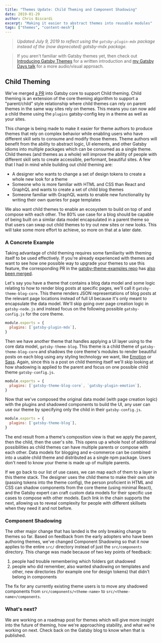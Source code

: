 ```yaml
---
title: "Themes Update: Child Theming and Component Shadowing"
date: 2019-01-29
author: Chris Biscardi
excerpt: "Making it easier to abstract themes into reusable modules"
tags: ["themes", "content-mesh"]
---
```


> _Updated July 9, 2019 to reflect using the `gatsby-plugin-mdx` package instead of the (now deprecated) gatsby-mdx package._

> If you aren't familiar with Gatsby themes yet, then check out [Introducing Gatsby Themes](/blog/2018-11-11-introducing-gatsby-themes/) for a written introduction and [my Gatsby Days talk](https://www.youtube.com/watch?v=wX84vXBpMR8) for a more audio/visual approach.

## Child Theming

We've merged [a PR](https://github.com/gatsbyjs/gatsby/pull/10787) into Gatsby core to support Child theming. Child theming is an extension of the core theming algorithm to support a "parent/child" style relationship where child themes can rely on parent themes in the same way sites rely on themes. This means you can now add a child theme using the `plugins` gatsby-config key in a theme as well as your sites.

This change is being made to make it easier for theme authors to produce themes that rely on complex behavior while enabling users who have different skill sets to consume and modify those themes. Theme authors will benefit from the ability to abstract logic, UI elements, and other Gatsby idioms into multiple packages which can be consumed as a single theme. Child themes (and themes as a whole) will improve the ability of people with different skill sets to create accessible, performant, beautiful sites. A few that I had in mind while building out child theming are:

- A designer who wants to change a set of design tokens to create a whole new look for a theme
- Someone who is more familiar with HTML and CSS than React and GraphQL and wants to create a set of child blog themes
- Someone familiar with GraphQL wants to enable new functionality by writing their own queries for page templates

We also want child themes to enable an ecosystem to build on top of and compose with each other. The 80% use case for a blog should be capable of being built on a similar data model encapsulated in a parent theme so that users can swap out child themes to try out new sites or new looks. This will take some more effort to achieve, so more on that at a later date.

### A Concrete Example

Taking advantage of child theming requires some familiarity with theming itself to be used effectively. If you're already experienced with themes and want to see how one possible way to upgrade your themes to use this feature, the corresponding PR in the [gatsby-theme-examples repo](https://github.com/ChristopherBiscardi/gatsby-theme-examples) has [also been merged](https://github.com/ChristopherBiscardi/gatsby-theme-examples/pull/13).

Let's say you have a theme that contains a blog data model and some logic relating to how to render blog posts at specific pages, we'll call it `gatsby-theme-blog-core`. This theme renders JSON representations of blog posts at the relevant page locations instead of full UI because it's only meant to encapsulate the data model. We'll skip going over page creation logic in `gatsby-node.js` and instead focus on the following possible `gatsby-config.js` for the core theme.

```js:title=gatsby-theme-blog-core/gatsby-config.js
module.exports = {
  plugins: [`gatsby-plugin-mdx`],
}
```

Then we have another theme that handles applying a UI layer using to the core data model, `gatsby-theme-blog`. This theme is a child theme of `gatsby-theme-blog-core` and shadows the core theme's modules to render beautiful posts on each blog using any styling technology we want, like [Emotion](https://emotion.sh/) or [Sass](https://sass-lang.com/). Again, since this is a post on child theming itself we'll skip looking at how shadowing is applied to the parent and focus on one possible child theme `gatsby-config.js`.

```js:title=gatsby-theme-blog/gatsby-config.js
module.exports = {
  plugins: [`gatsby-theme-blog-core`, `gatsby-plugin-emotion`],
}
```

Now that we've composed the original data model (with page creation logic) with the plugins and shadowed components to build the UI, any user can use our theme by specifying only the child in their `gatsby-config.js`.

```js:title=my-site/gatsby-config.js
module.exports = {
  plugins: [`gatsby-theme-blog`],
}
```

The end result from a theme's composition view is that we apply the parent, then the child, then the user's site. This opens up a whole host of additional possibilities as child themes can have multiple parents or compose with each other. Data models for blogging and e-commerce can be combined into a usable child theme and distributed as a single npm package. Users don't need to know your theme is made up of multiple parents.

If we go back to our list of use cases, we can map each of them to a layer in this theme stack. The designer uses the child theme to make their own site (passing tokens into the theme config), the person proficient in HTML and CSS can shadow components from the core theme (using minimal React), and the Gatsby expert can craft custom data models for their specific use cases to compose with other models. Each link in the chain supports the next, allowing us to reveal complexity for people with different skillsets when they need it and not before.

### Component Shadowing

The other major change that has landed is the only breaking change to themes so far. Based on feedback from the early adopters who have been authoring themes, we've changed Component Shadowing so that it now applies to the entire `src/` directory instead of just the `src/components` directory. This change was made because of two key points of feedback:

1. people had trouble remembering which folders got shadowed
2. people who did remember, also wanted shadowing on templates and other, new directories (for example one for design tokens) that didn't belong in components

The fix for any currently existing theme users is to move any shadowed components from `src/components/<theme-name>` to `src/<theme-name>/components`.

### What's next?

We are working on a roadmap post for themes which will give more insight into the future of theming, how we're approaching stability, and what we're working on next. Check back on the Gatsby blog to know when that is published.
